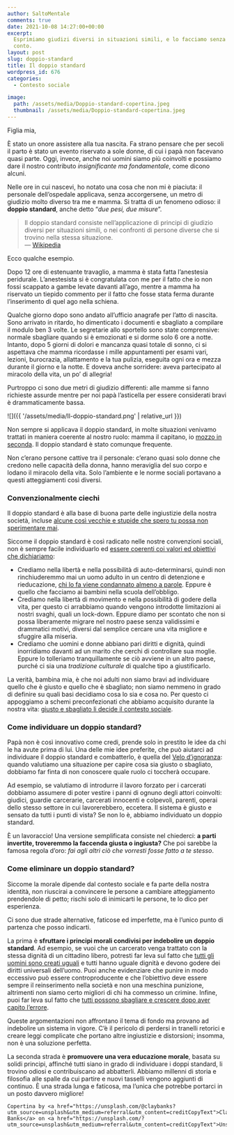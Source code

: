 ```yaml
---
author: SaltoMentale
comments: true
date: 2021-10-08 14:27:00+00:00
excerpt:
  Esprimiamo giudizi diversi in situazioni simili, e lo facciamo senza rendercene
  conto.
layout: post
slug: doppio-standard
title: Il doppio standard
wordpress_id: 676
categories:
  - Contesto sociale

image:
  path: /assets/media/Doppio-standard-copertina.jpeg
  thumbnail: /assets/media/Doppio-standard-copertina.jpeg
---
```


Figlia mia,

È stato un onore assistere alla tua nascita. Fa strano pensare che per secoli il parto è stato un evento riservato a sole donne, di cui i papà non facevano quasi parte. Oggi, invece, anche noi uomini siamo più coinvolti e possiamo dare il nostro contributo _insignificante ma fondamentale_, come dicono alcuni.

Nelle ore in cui nascevi, ho notato una cosa che non mi è piaciuta: il personale dell’ospedale applicava, senza accorgersene, un metro di giudizio molto diverso tra me e mamma. Si tratta di un fenomeno odioso: il **doppio standard**, anche detto “_due pesi, due misure_”.

> Il doppio standard consiste nell’applicazione di principi di giudizio diversi per situazioni simili, o nei confronti di persone diverse che si trovino nella stessa situazione.  
— [Wikipedia](https://it.wikipedia.org/wiki/Doppio_standard)


Ecco qualche esempio.

Dopo 12 ore di estenuante travaglio, a mamma è stata fatta l’anestesia peridurale. L’anestesista si è congratulata con me per il fatto che io non fossi scappato a gambe levate davanti all’ago, mentre a mamma ha riservato un tiepido commento per il fatto che fosse stata ferma durante l’inserimento di quel ago nella schiena.

Qualche giorno dopo sono andato all’ufficio anagrafe per l’atto di nascita. Sono arrivato in ritardo, ho dimenticato i documenti e sbagliato a compilare il modulo ben 3 volte. Le segretarie allo sportello sono state comprensive: normale sbagliare quando si è emozionati e si dorme solo 6 ore a notte. Intanto, dopo 5 giorni di dolori e mancanza quasi totale di sonno, ci si aspettava che mamma ricordasse i mille appuntamenti per esami vari, lezioni, burocrazia, allattamento e la tua pulizia, eseguita ogni ora e mezza durante il giorno e la notte. E doveva anche sorridere: aveva partecipato al miracolo della vita, un po’ di allegria!

Purtroppo ci sono due metri di giudizio differenti: alle mamme si fanno richieste assurde mentre per noi papà l’asticella per essere considerati bravi è drammaticamente bassa.

![]({{ '/assets/media/Il-doppio-standard.png' | relative_url }})

Non sempre si applicava il doppio standard, in molte situazioni venivamo trattati in maniera coerente al nostro ruolo: mamma il capitano, io [mozzo in seconda](<https://it.wikipedia.org/wiki/Mozzo_(nautica)>). Il doppio standard è stato comunque frequente.

Non c’erano persone cattive tra il personale: c’erano quasi solo donne che credono nelle capacità della donna, hanno meraviglia del suo corpo e lodano il miracolo della vita. Solo l’ambiente e le norme sociali portavano a questi atteggiamenti così diversi.

### Convenzionalmente ciechi

Il doppio standard è alla base di buona parte delle ingiustizie della nostra società, incluse [alcune così vecchie e stupide che spero tu possa non sperimentare mai](https://it.wikipedia.org/wiki/Razzismo).

Siccome il doppio standard è così radicato nelle nostre convenzioni sociali, non è sempre facile individuarlo ed [essere coerenti coi valori ed obiettivi che dichiariamo](/siamo-coerenti/):

- Crediamo nella libertà e nella possibilità di auto-determinarsi, quindi non rinchiuderemmo mai un uomo adulto in un centro di detenzione e rieducazione, [chi lo fa viene condannato almeno a parole](https://www.bbc.com/news/world-asia-china-45474279). Eppure è quello che facciamo ai bambini nella scuola dell’obbligo.
- Crediamo nella libertà di movimento e nella possibilità di godere della vita, per questo ci arrabbiamo quando vengono introdotte limitazioni ai nostri svaghi, quali un lock-down. Eppure diamo per scontato che non si possa liberamente migrare nel nostro paese senza validissimi e drammatici motivi, diversi dal semplice cercare una vita migliore e sfuggire alla miseria.
- Crediamo che uomini e donne abbiano pari diritti e dignità, quindi inorridiamo davanti ad un marito che cerchi di controllare sua moglie. Eppure lo tolleriamo tranquillamente se ciò avviene in un altro paese, purché ci sia una _tradizione culturale_ di qualche tipo a giustificarlo.

La verità, bambina mia, è che noi adulti non siamo bravi ad individuare quello che è giusto e quello che è sbagliato; non siamo nemmeno in grado di definire su quali basi decidiamo cosa lo sia e cosa no. Per questo ci appoggiamo a schemi preconfezionati che abbiamo acquisito durante la nostra vita: [giusto e sbagliato li decide il contesto sociale](/il-giusto-lo-sbagliato-ed-il-contesto-sociale/).

### Come individuare un doppio standard?

Papà non è così innovativo come credi, prende solo in prestito le idee da chi le ha avute prima di lui. Una delle mie idee preferite, che può aiutarci ad individuare il doppio standard e combatterlo, è quella del [Velo d’ignoranza](https://it.wikipedia.org/wiki/Velo_d%27ignoranza): quando valutiamo una situazione per capire cosa sia giusto o sbagliato, dobbiamo far finta di non conoscere quale ruolo ci toccherà occupare.

Ad esempio, se valutiamo di introdurre il lavoro forzato per i carcerati dobbiamo assumere di poter vestire i panni di ognuno degli attori coinvolti: giudici, guardie carcerarie, carcerati innocenti e colpevoli, parenti, operai dello stesso settore in cui lavorerebbero, eccetera. Il sistema è giusto e sensato da tutti i punti di vista? Se non lo è, abbiamo individuato un doppio standard.

È un lavoraccio! Una versione semplificata consiste nel chiederci: **a parti invertite, troveremmo la faccenda giusta o ingiusta?** Che poi sarebbe la famosa regola d’oro: _fai agli altri ciò che vorresti fosse fatto a te stesso_.

### Come eliminare un doppio standard?

Siccome la morale dipende dal contesto sociale e fa parte della nostra identità, non riuscirai a convincere le persone a cambiare atteggiamento prendendole di petto; rischi solo di inimicarti le persone, te lo dico per esperienza.

Ci sono due strade alternative, faticose ed imperfette, ma è l’unico punto di partenza che posso indicarti.

La prima è **sfruttare i principi morali condivisi per indebolire un doppio standard**. Ad esempio, se vuoi che un carcerato venga trattato con la stessa dignità di un cittadino libero, potresti far leva sul fatto che [tutti gli uomini sono creati uguali](https://it.wikipedia.org/wiki/Tutti_gli_uomini_sono_stati_creati_uguali) e tutti hanno uguale dignità e devono godere dei diritti universali dell’uomo. Puoi anche evidenziare che punire in modo eccessivo può essere controproducente e che l’obiettivo deve essere sempre il reinserimento nella società e non una meschina punizione, altrimenti non siamo certo migliori di chi ha commesso un crimine. Infine, puoi far leva sul fatto che [tutti possono sbagliare e crescere dopo aver capito l’errore](/la-natura-dellerrore-salto-mentale/).

Queste argomentazioni non affrontano il tema di fondo ma provano ad indebolire un sistema in vigore. C’è il pericolo di perdersi in tranelli retorici e creare leggi complicate che portano altre ingiustizie e distorsioni; insomma, non è una soluzione perfetta.

La seconda strada è **promuovere una vera educazione morale**, basata su solidi principi, affinché tutti siano in grado di individuare i doppi standard, li trovino odiosi e contribuiscano ad abbatterli. Abbiamo millenni di storia e filosofia alle spalle da cui partire e nuovi tasselli vengono aggiunti di continuo. È una strada lunga e faticosa, ma l’unica che potrebbe portarci in un posto davvero migliore!

    Copertina by <a href="https://unsplash.com/@claybanks?utm_source=unsplash&utm_medium=referral&utm_content=creditCopyText">Clay Banks</a> on <a href="https://unsplash.com/?utm_source=unsplash&utm_medium=referral&utm_content=creditCopyText">Unsplash</a>

